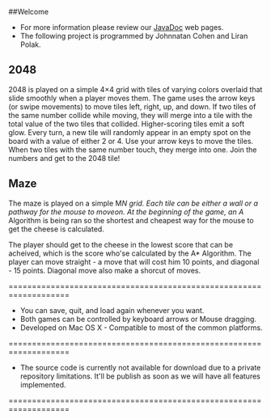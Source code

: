 ##Welcome
- For more information please review our [JavaDoc](javadoc/index.html) web pages.
- The following project is programmed by Johnnatan Cohen and Liran Polak.

## 2048
2048 is played on a simple 4×4 grid with tiles of varying colors overlaid that slide smoothly when a player moves them. The game uses the arrow keys (or swipe movements) to move tiles left, right, up, and down. If two tiles of the same number collide while moving, they will merge into a tile with the total value of the two tiles that collided. Higher-scoring tiles emit a soft glow. Every turn, a new tile will randomly appear in an empty spot on the board with a value of either 2 or 4. Use your arrow keys to move the tiles. When two tiles with the same number touch, they merge into one. Join the numbers and get to the 2048 tile!

## Maze
The maze is played on a simple M*N grid. Each tile can be either a wall or a pathway for the mouse to moveon.
At the beginning of the game, an A* Algorithm is being ran so the shortest and cheapest way for the mouse to get the cheese is calculated.

The player should get to the cheese in the lowest score that can be acheived, which is the score who'se calculated by the A* Algorithm.
The player can move straight - a move that will cost him 10 points, and diagonal - 15 points. 
Diagonal move also make a shorcut of moves.


===================================================================
- You can save, quit, and load again whenever you want.
- Both games can be controlled by keyboard arrows or Mouse dragging.
- Developed on Mac OS X - Compatible to most of the common platforms.
 
===================================================================
- The source code is currently not available for download due to a private repository limitations. It'll be publish as soon as we will have all features implemented.

===================================================================

